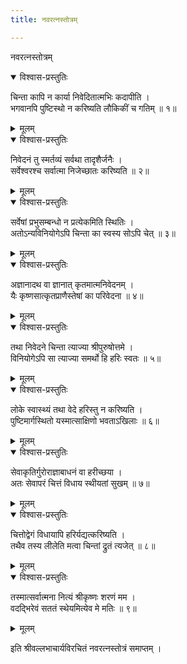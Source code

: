 ```yaml
---
title: नवरत्नस्तोत्रम्

---
```

  
 नवरत्नस्तोत्रम्

<details open><summary>विश्वास-प्रस्तुतिः</summary>

चिन्ता कापि न कार्या निवेदितात्मभिः कदापीति ।  
भगवानपि पुष्टिस्थो न करिष्यति लौकिकीं च गतिम् ॥ १॥
</details>

<details><summary>मूलम्</summary>

चिन्ता कापि न कार्या निवेदितात्मभिः कदापीति ।  
भगवानपि पुष्टिस्थो न करिष्यति लौकिकीं च गतिम् ॥ १॥
</details>

<details open><summary>विश्वास-प्रस्तुतिः</summary>

निवेदनं तु स्मर्तव्यं सर्वथा तादृशैर्जनैः ।  
सर्वेश्वरश्च सर्वात्मा निजेच्छातः करिष्यति ॥ २॥
</details>

<details><summary>मूलम्</summary>

निवेदनं तु स्मर्तव्यं सर्वथा तादृशैर्जनैः ।  
सर्वेश्वरश्च सर्वात्मा निजेच्छातः करिष्यति ॥ २॥
</details>

<details open><summary>विश्वास-प्रस्तुतिः</summary>

सर्वेषां प्रभुसम्बन्धो न प्रत्येकमिति स्थितिः ।  
अतोऽन्यविनियोगेऽपि चिन्ता का स्वस्य सोऽपि चेत् ॥ ३॥
</details>

<details><summary>मूलम्</summary>

सर्वेषां प्रभुसम्बन्धो न प्रत्येकमिति स्थितिः ।  
अतोऽन्यविनियोगेऽपि चिन्ता का स्वस्य सोऽपि चेत् ॥ ३॥
</details>

<details open><summary>विश्वास-प्रस्तुतिः</summary>

अज्ञानादथ वा ज्ञानात् कृतमात्मनिवेदनम् ।  
यैः कृष्णसात्कृतप्राणैस्तेषां का परिवेदना ॥ ४॥
</details>

<details><summary>मूलम्</summary>

अज्ञानादथ वा ज्ञानात् कृतमात्मनिवेदनम् ।  
यैः कृष्णसात्कृतप्राणैस्तेषां का परिवेदना ॥ ४॥
</details>

<details open><summary>विश्वास-प्रस्तुतिः</summary>

तथा निवेदने चिन्ता त्याज्या श्रीपुरुषोत्तमे ।  
विनियोगेऽपि सा त्याज्या समर्थो हि हरिः स्वतः ॥ ५॥
</details>

<details><summary>मूलम्</summary>

तथा निवेदने चिन्ता त्याज्या श्रीपुरुषोत्तमे ।  
विनियोगेऽपि सा त्याज्या समर्थो हि हरिः स्वतः ॥ ५॥
</details>

<details open><summary>विश्वास-प्रस्तुतिः</summary>

लोके स्वास्थ्यं तथा वेदे हरिस्तु न करिष्यति ।  
पुष्टिमार्गस्थितो यस्मात्साक्षिणो भवताऽखिलाः ॥ ६॥
</details>

<details><summary>मूलम्</summary>

लोके स्वास्थ्यं तथा वेदे हरिस्तु न करिष्यति ।  
पुष्टिमार्गस्थितो यस्मात्साक्षिणो भवताऽखिलाः ॥ ६॥
</details>

<details open><summary>विश्वास-प्रस्तुतिः</summary>

सेवाकृतिर्गुरोराज्ञाबाधनं वा हरीच्छया ।  
अतः सेवापरं चित्तं विधाय स्थीयतां सुखम् ॥ ७॥
</details>

<details><summary>मूलम्</summary>

सेवाकृतिर्गुरोराज्ञाबाधनं वा हरीच्छया ।  
अतः सेवापरं चित्तं विधाय स्थीयतां सुखम् ॥ ७॥
</details>

<details open><summary>विश्वास-प्रस्तुतिः</summary>

चित्तोद्वेगं विधायापि हरिर्यद्यत्करिष्यति ।  
तथैव तस्य लीलेति मत्वा चिन्तां द्रुतं त्यजेत् ॥ ८॥
</details>

<details><summary>मूलम्</summary>

चित्तोद्वेगं विधायापि हरिर्यद्यत्करिष्यति ।  
तथैव तस्य लीलेति मत्वा चिन्तां द्रुतं त्यजेत् ॥ ८॥
</details>

<details open><summary>विश्वास-प्रस्तुतिः</summary>

तस्मात्सर्वात्मना नित्यं श्रीकृष्णः शरणं मम ।  
वदद्भिरेवं सततं स्थेयमित्येव मे मतिः ॥ ९॥
</details>

<details><summary>मूलम्</summary>

तस्मात्सर्वात्मना नित्यं श्रीकृष्णः शरणं मम ।  
वदद्भिरेवं सततं स्थेयमित्येव मे मतिः ॥ ९॥
</details>  
  
इति श्रीवल्लभाचार्यविरचितं नवरत्नस्तोत्रं समाप्तम् ।  
